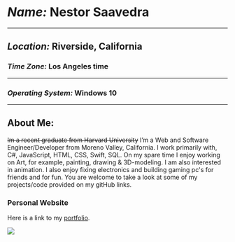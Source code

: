 # *Name:* **Nestor Saavedra**

* * *

## *Location:* **Riverside, California**

### *Time Zone:* **Los Angeles time**

* * *

### *Operating System:* **Windows 10**

* * * 

 ## **About Me:** 
 
 ~~Im a recent graduate from Harvard University~~
 I’m a Web and Software Engineer/Developer from Moreno Valley, California.
 I work primarily with, C#, JavaScript, HTML, CSS, Swift, SQL.
 On my spare time I enjoy working on Art, for example, painting, drawing & 3D-modeling.
 I am also interested in animation.
 I also enjoy fixing electronics and building gaming pc's for friends and for fun.
 You are welcome to take a look at some of my projects/code provided on my gitHub links.

### Personal Website

Here is a link to my [portfolio](https://saavfoxdev.github.io/ "My work").

![](https://i1.wp.com/www.whats-your-sign.com/wp-content/uploads/2018/02/FoxAnimalSymbolism.jpg?zoom=1.75&fit=1600%2C1078&ssl=1)
